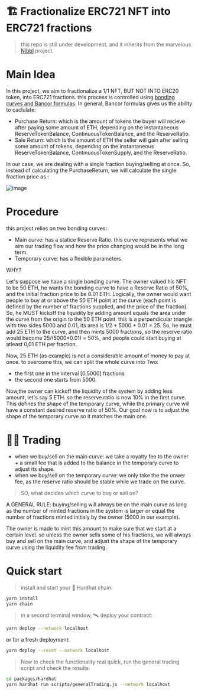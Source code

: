# 🏗 Fractionalize ERC721 NFT into ERC721 fractions
> this repo is still under development, and it inherits from the marvelous [Nibbl](https://github.com/NibblNFT/nibbl-smartcontracts) project.

# Main Idea

In this project, we aim to fractionalize a 1/1 NFT, BUT NOT INTO ERC20 token, into ERC721 fractions. this process is controlled using [bonding curves and Bancor formulas](https://yos.io/2018/11/10/bonding-curves/).
In general, Bancor formulas gives us the ability to caclulate:
- Purchase Return: which is the amount of tokens the buyer will recieve after paying some amount of ETH, depending on the instantaneous ReserveTokenBalance, ContinuousTokenBalance, and the ReserveRatio.
- Sale Return: which is the amount of ETH the seller will gain after selling some amount of tokens, depending on the instantaneous ReserveTokenBalance, ContinuousTokenSupply, and the ReserveRatio. 

In our case, we are dealing with a single fraction buying/selling at once. So, instead of calculating the PurchaseReturn, we will calculate the single fraction price as :

![image](https://i.ibb.co/TLrpkb6/Bancor-Price-Formula.png)

# Procedure

this project relies on two bonding curves:
- Main curve: has a statice Reserve Ratio. this curve represents what we aim our trading flow and how the price changing would be in the long term.
- Temporary curve: has a flexible parameters.

WHY?

Let's suppose we have a single bonding curve. The owner valued his NFT to be 50 ETH, he wants the bonding curve to have a Reserve Ratio of 50%, and the initial fraction price to be 0.01 ETH. Logically, the owner would want people to buy at or above the 50 ETH point at the curve (each point is defined by the number of fractions supplied, and the price of the fraction). So, he MUST kickoff the liquidity by adding amount equals the area under the curve from the origin to the 50 ETH point. this is a perpendicular triangle with two sides 5000 and 0.01, its area is 1/2 * 5000 * 0.01 = 25. So, he must add 25 ETH to the curve, and then mints 5000 fractions, so the reserve ratio would become 25/(5000*0.01) = 50%, and people could start buying at atleast 0,01 ETH per fraction.

Now, 25 ETH (as example) is not a considerable amount of money to pay at once. to overcome this, we can split the whole curve into Two: 
- the first one in the interval [0,5000] fractions
- the second one starts from 5000.

Now,the owner can kickoff the liquidity of the system by adding less amount, let's say 5 ETH.  so the reserve ratio is now 10% in the first curve. This defines the shape of the temporary curve, while the primary curve will have a constant desired reserve ratio of 50%.
Our goal now is to adjust the shape of the temporary curve so it matches the main one.

# 🏄‍♂️ Trading

- when we buy/sell on the main curve: we take a royalty fee to the owner + a small fee that is added to the balance in the temporary curve to adjust its shape.
- when we buy/sell on the temporary curve: we only take the the onwer fee, as the reserve ratio should be stable while we trade on the curve.

> SO, what decides which curve to buy or sell on? 

A GENERAL RULE: buying/selling will always be on the main curve as long as the number of minted fractions in the system is larger or equal the number of fractions minted initialy by the owner (5000 in our example).

The owner is made to mint this amount to make sure that we start at a certain level. so unless the owner sells some of his fractions, we will always buy and sell on the main curve, and adjust the shape of the temporary curve using the liquidity fee from trading.

# Quick start

> install and start your 👷‍ Hardhat chain:

```bash
yarn install
yarn chain
```

> in a second terminal window, 🛰 deploy your contract:

```bash
yarn deploy --network localhost
```
or for a fresh deployment:

```bash
yarn deploy --reset --network localhost
```

> Now to check the functionality real quick, run the general trading script and check the results
```bash
cd packages/hardhat
yarn hardhat run scripts/generalTrading.js --network localhost
```
